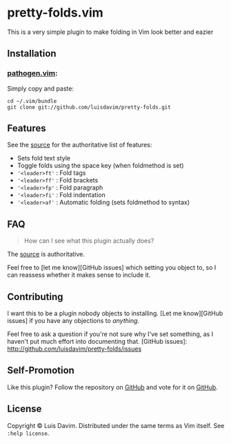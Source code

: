 # pretty-folds.vim

This is a very simple plugin to make folding in Vim look better and eazier

## Installation

### [pathogen.vim](https://github.com/tpope/vim-pathogen):
Simply copy and paste:

    cd ~/.vim/bundle
    git clone git://github.com/luisdavim/pretty-folds.git

## Features

See the [source][] for the authoritative list of features:

* Sets fold text style
* Toggle folds using the space key (when foldmethod is set)
* `'<leader>ft'` : Fold tags
* `'<leader>ff'` : Fold brackets
* `'<leader>fp'` : Fold paragraph
* `'<leader>fi'` : Fold indentation
* `'<leader>af'` : Automatic folding (sets foldmethod to syntax)

[source]: https://github.com/luisdavim/pretty-folds/tree/master/plugin/pretty-folds.vim

## FAQ

> How can I see what this plugin actually does?

The [source][] is authoritative.

Feel free to [let me know][GitHub issues] which setting you object to, so I
can reassess whether it makes sense to include it.

## Contributing

I want this to be a plugin nobody objects to installing.  [Let me
know][GitHub issues] if you have any objections to *anything*.

Feel free to ask a question if you're not sure why I've set something, as I
haven't put much effort into documenting that.
[GitHub issues]: http://github.com/luisdavim/pretty-folds/issues

## Self-Promotion

Like this plugin? Follow the repository on
[GitHub](https://github.com/luisdavim/pretty-folds) and vote for it on
[GitHub](https://github.com/luisdavim).

## License

Copyright © Luis Davim.  Distributed under the same terms as Vim itself.
See `:help license`.
